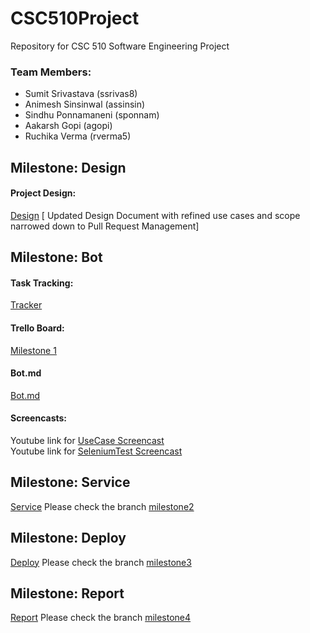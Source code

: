# CSC510Project
Repository for CSC 510 Software Engineering Project

### Team Members:
* Sumit Srivastava (ssrivas8)
* Animesh Sinsinwal (assinsin)
* Sindhu Ponnamaneni (sponnam)
* Aakarsh Gopi (agopi)
* Ruchika Verma (rverma5)

## Milestone: Design
#### Project Design: 

[Design](DESIGN.md) [ Updated Design Document with refined use cases and scope narrowed down to Pull Request Management]

## Milestone: Bot
#### Task Tracking: 

[Tracker](WORKSHEET.md)

#### Trello Board:

[Milestone 1](https://trello.com/b/h193q9wx/milestone-1)

#### Bot.md

[Bot.md](https://github.ncsu.edu/ssrivas8/CSC510Project/blob/master/bot.md)

#### Screencasts:

Youtube link for [UseCase Screencast](https://youtu.be/Aar2CXXPN_8)</br>
Youtube link for [SeleniumTest Screencast](https://youtu.be/xW2NwHLRoYU)


## Milestone: Service

[Service](https://github.ncsu.edu/ssrivas8/CSC510Project/blob/milestone2/SERVICE.md) 
Please check the branch [milestone2](https://github.ncsu.edu/ssrivas8/CSC510Project/tree/milestone2) 

## Milestone: Deploy

[Deploy](https://github.ncsu.edu/ssrivas8/CSC510Project/blob/milestone3/DEPLOY.md) 
Please check the branch [milestone3](https://github.ncsu.edu/ssrivas8/CSC510Project/tree/milestone3) 


## Milestone: Report

[Report](https://github.ncsu.edu/ssrivas8/CSC510Project/blob/milestone4/REPORT.md) 
Please check the branch [milestone4](https://github.ncsu.edu/ssrivas8/CSC510Project/tree/milestone4) 

